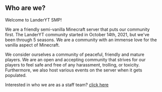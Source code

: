 ## Who are we?

Welcome to LanderYT SMP!

We are a friendly semi-vanilla Minecraft server that puts our community first. The LanderYT community started in October 14th, 2021, but we've been through 5 seasons. We are a community with an immense love for the vanilla aspect of Minecraft.

We consider ourselves a community of peaceful, friendly and mature players. We are an open and accepting community that strives for our players to feel safe and free of any harassment, trolling, or toxicity. Furthermore, we also host various events on the server when it gets populated.

Interested in who we are as a staff team? [click here](https://github.com/landeryt/LanderYTSMP/blob/main/lib/text/staffPage.md)
